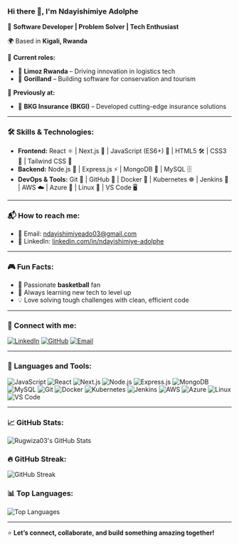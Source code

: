 ### Hi there 👋, I'm Ndayishimiye Adolphe

🚀 **Software Developer | Problem Solver | Tech Enthusiast**

🌍 Based in **Kigali, Rwanda**

🔭 **Current roles:**  
- 🏢 **Limoz Rwanda** – Driving innovation in logistics tech  
- 🏢 **Gorilland** – Building software for conservation and tourism  

💼 **Previously at:**  
- 🏢 **BKG Insurance (BKGI)** – Developed cutting-edge insurance solutions

---

### 🛠️ Skills & Technologies:
- **Frontend:** React ⚛️ | Next.js 🚀 | JavaScript (ES6+) 🌟 | HTML5 🛠️ | CSS3 🎨 | Tailwind CSS 💨
- **Backend:** Node.js 🌿 | Express.js ⚡ | MongoDB 🍃 | MySQL 🗄️
- **DevOps & Tools:** Git 🔧 | GitHub 🐙 | Docker 🐳 | Kubernetes ☸️ | Jenkins 🔗 | AWS ☁️ | Azure 🔷 | Linux 🐧 | VS Code 🖥️

---

### 📬 How to reach me:
- 📧 Email: [ndayishimiyeado03@gmail.com](mailto:ndayishimiyeado03@gmail.com)
- 💼 LinkedIn: [linkedin.com/in/ndayishimiye-adolphe](https://bit.ly/3zuWYhH)

---

### 🎮 Fun Facts:
- 🏀 Passionate **basketball** fan  
- 🌱 Always learning new tech to level up  
- 💡 Love solving tough challenges with clean, efficient code

---

### 🌟 Connect with me:
[![LinkedIn](https://img.shields.io/badge/-LinkedIn-0077B5?style=for-the-badge&logo=linkedin&logoColor=white)](https://bit.ly/3zuWYhH)
[![GitHub](https://img.shields.io/badge/-GitHub-181717?style=for-the-badge&logo=github&logoColor=white)](https://github.com/Rugwiza03)
[![Email](https://img.shields.io/badge/-Email-D14836?style=for-the-badge&logo=gmail&logoColor=white)](mailto:ndayishimiyeado03@gmail.com)

---

### 🧰 Languages and Tools:
![JavaScript](https://img.shields.io/badge/-JavaScript-000?&logo=JavaScript)
![React](https://img.shields.io/badge/-React-000?&logo=React)
![Next.js](https://img.shields.io/badge/-Next.js-000?&logo=Next.js)
![Node.js](https://img.shields.io/badge/-Node.js-000?&logo=Node.js)
![Express.js](https://img.shields.io/badge/-Express.js-000?&logo=Express)
![MongoDB](https://img.shields.io/badge/-MongoDB-000?&logo=MongoDB)
![MySQL](https://img.shields.io/badge/-MySQL-000?&logo=MySQL)
![Git](https://img.shields.io/badge/-Git-000?&logo=Git)
![Docker](https://img.shields.io/badge/-Docker-000?&logo=Docker)
![Kubernetes](https://img.shields.io/badge/-Kubernetes-000?&logo=Kubernetes)
![Jenkins](https://img.shields.io/badge/-Jenkins-000?&logo=Jenkins)
![AWS](https://img.shields.io/badge/-AWS-000?&logo=Amazon-AWS)
![Azure](https://img.shields.io/badge/-Azure-000?&logo=Microsoft-Azure)
![Linux](https://img.shields.io/badge/-Linux-000?&logo=Linux)
![VS Code](https://img.shields.io/badge/-VS%20Code-000?&logo=Visual-Studio-Code)

---

### 📈 GitHub Stats:
![Rugwiza03's GitHub Stats](https://github-readme-stats.vercel.app/api?username=Rugwiza03&show_icons=true&theme=radical&count_private=true)

### 🔥 GitHub Streak:
![GitHub Streak](https://github-readme-streak-stats.herokuapp.com/?user=Rugwiza03&theme=radical)

### 📊 Top Languages:
![Top Languages](https://github-readme-stats.vercel.app/api/top-langs/?username=Rugwiza03&layout=compact&theme=radical)

---

⭐ **Let’s connect, collaborate, and build something amazing together!**
